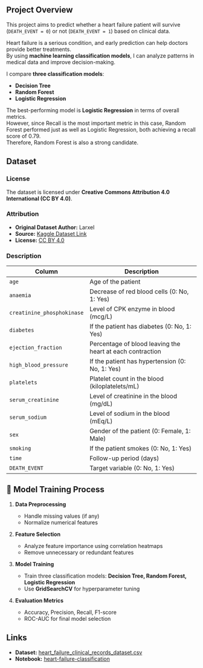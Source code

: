 ## Project Overview

This project aims to predict whether a heart failure patient will survive (`DEATH_EVENT = 0`) or not (`DEATH_EVENT = 1`) based on clinical data.

Heart failure is a serious condition, and early prediction can help doctors provide better treatments.  
By using **machine learning classification models**, I can analyze patterns in medical data and improve decision-making.

I compare **three classification models**:

- **Decision Tree**
- **Random Forest**
- **Logistic Regression**

The best-performing model is **Logistic Regression** in terms of overall metrics.  
However, since Recall is the most important metric in this case, Random Forest performed just as well as Logistic Regression, both achieving a recall score of 0.79.  
Therefore, Random Forest is also a strong candidate.

## Dataset

### License

The dataset is licensed under **Creative Commons Attribution 4.0 International (CC BY 4.0)**.

### Attribution

- **Original Dataset Author:** Larxel
- **Source:** [Kaggle Dataset Link](https://www.kaggle.com/datasets/andrewmvd/heart-failure-clinical-data/data?select=heart_failure_clinical_records_dataset.csv)
- **License:** [CC BY 4.0](https://creativecommons.org/licenses/by/4.0/)

### Description

| Column                     | Description                                               |
| -------------------------- | --------------------------------------------------------- |
| `age`                      | Age of the patient                                        |
| `anaemia`                  | Decrease of red blood cells (0: No, 1: Yes)               |
| `creatinine_phosphokinase` | Level of CPK enzyme in blood (mcg/L)                      |
| `diabetes`                 | If the patient has diabetes (0: No, 1: Yes)               |
| `ejection_fraction`        | Percentage of blood leaving the heart at each contraction |
| `high_blood_pressure`      | If the patient has hypertension (0: No, 1: Yes)           |
| `platelets`                | Platelet count in the blood (kiloplatelets/mL)            |
| `serum_creatinine`         | Level of creatinine in the blood (mg/dL)                  |
| `serum_sodium`             | Level of sodium in the blood (mEq/L)                      |
| `sex`                      | Gender of the patient (0: Female, 1: Male)                |
| `smoking`                  | If the patient smokes (0: No, 1: Yes)                     |
| `time`                     | Follow-up period (days)                                   |
| `DEATH_EVENT`              | Target variable (0: No, 1: Yes)                           |

## 🔬 Model Training Process

1. **Data Preprocessing**

   - Handle missing values (if any)
   - Normalize numerical features

2. **Feature Selection**

   - Analyze feature importance using correlation heatmaps
   - Remove unnecessary or redundant features

3. **Model Training**

   - Train three classification models: **Decision Tree, Random Forest, Logistic Regression**
   - Use **GridSearchCV** for hyperparameter tuning

4. **Evaluation Metrics**
   - Accuracy, Precision, Recall, F1-score
   - ROC-AUC for final model selection

## Links

- **Dataset:** [heart_failure_clinical_records_dataset.csv](data/heart_failure_clinical_records_dataset.csv)
- **Notebook:** [heart-failure-classification](heart-failure-classification.ipynb)
